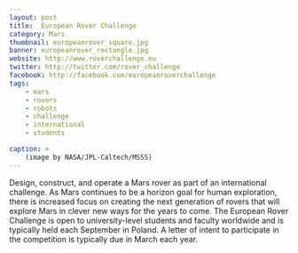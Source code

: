 ```yaml
---
layout: post
title:  European Rover Challenge
category: Mars
thumbnail: europeanrover_square.jpg
banner: europeanrover_rectangle.jpg
website: http://www.roverchallenge.eu
twitter: http://twitter.com/rover_challenge
facebook: http://facebook.com/europeanroverchallenge
tags: 
    - mars
    - rovers
    - robots
    - challenge
    - international
    - students

caption: >
    (image by NASA/JPL-Caltech/MSSS)
---
```

Design, construct, and operate a Mars rover as part of an international challenge. As Mars continues to be a horizon goal for human exploration, there is increased focus on creating the next generation of rovers that will explore Mars in clever new ways for the years to come. The European Rover Challenge is open to university-level students and faculty worldwide and is typically held each September in Poland. A letter of intent to participate in the competition is typically due in March each year.



